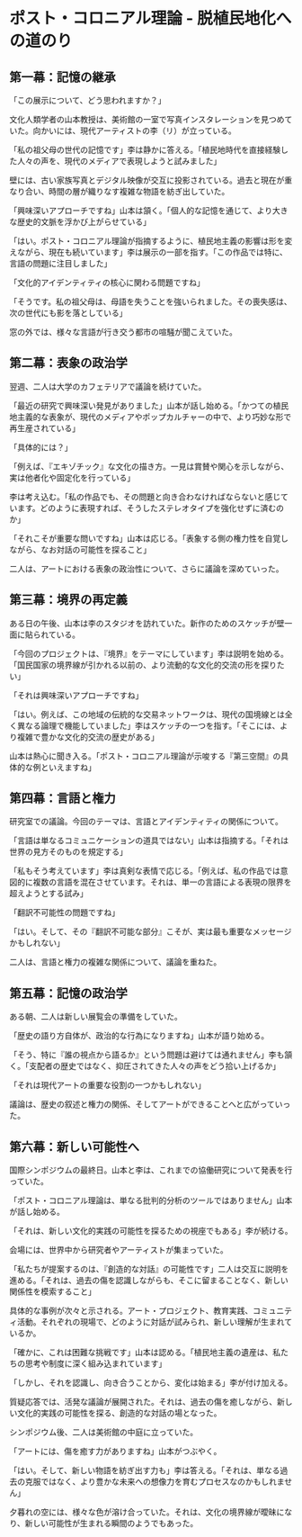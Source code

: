 # ポスト・コロニアル理論 - 脱植民地化への道のり

## 第一幕：記憶の継承

「この展示について、どう思われますか？」

文化人類学者の山本教授は、美術館の一室で写真インスタレーションを見つめていた。向かいには、現代アーティストの李（リ）が立っている。

「私の祖父母の世代の記憶です」李は静かに答える。「植民地時代を直接経験した人々の声を、現代のメディアで表現しようと試みました」

壁には、古い家族写真とデジタル映像が交互に投影されている。過去と現在が重なり合い、時間の層が織りなす複雑な物語を紡ぎ出していた。

「興味深いアプローチですね」山本は頷く。「個人的な記憶を通じて、より大きな歴史的文脈を浮かび上がらせている」

「はい。ポスト・コロニアル理論が指摘するように、植民地主義の影響は形を変えながら、現在も続いています」李は展示の一部を指す。「この作品では特に、言語の問題に注目しました」

「文化的アイデンティティの核心に関わる問題ですね」

「そうです。私の祖父母は、母語を失うことを強いられました。その喪失感は、次の世代にも影を落としている」

窓の外では、様々な言語が行き交う都市の喧騒が聞こえていた。

## 第二幕：表象の政治学

翌週、二人は大学のカフェテリアで議論を続けていた。

「最近の研究で興味深い発見がありました」山本が話し始める。「かつての植民地主義的な表象が、現代のメディアやポップカルチャーの中で、より巧妙な形で再生産されている」

「具体的には？」

「例えば、『エキゾチック』な文化の描き方。一見は賞賛や関心を示しながら、実は他者化や固定化を行っている」

李は考え込む。「私の作品でも、その問題と向き合わなければならないと感じています。どのように表現すれば、そうしたステレオタイプを強化せずに済むのか」

「それこそが重要な問いですね」山本は応じる。「表象する側の権力性を自覚しながら、なお対話の可能性を探ること」

二人は、アートにおける表象の政治性について、さらに議論を深めていった。

## 第三幕：境界の再定義

ある日の午後、山本は李のスタジオを訪れていた。新作のためのスケッチが壁一面に貼られている。

「今回のプロジェクトは、『境界』をテーマにしています」李は説明を始める。「国民国家の境界線が引かれる以前の、より流動的な文化的交流の形を探りたい」

「それは興味深いアプローチですね」

「はい。例えば、この地域の伝統的な交易ネットワークは、現代の国境線とは全く異なる論理で機能していました」李はスケッチの一つを指す。「そこには、より複雑で豊かな文化的交流の歴史がある」

山本は熱心に聞き入る。「ポスト・コロニアル理論が示唆する『第三空間』の具体的な例といえますね」

## 第四幕：言語と権力

研究室での議論。今回のテーマは、言語とアイデンティティの関係について。

「言語は単なるコミュニケーションの道具ではない」山本は指摘する。「それは世界の見方そのものを規定する」

「私もそう考えています」李は真剣な表情で応じる。「例えば、私の作品では意図的に複数の言語を混在させています。それは、単一の言語による表現の限界を超えようとする試み」

「翻訳不可能性の問題ですね」

「はい。そして、その『翻訳不可能な部分』こそが、実は最も重要なメッセージかもしれない」

二人は、言語と権力の複雑な関係について、議論を重ねた。

## 第五幕：記憶の政治学

ある朝、二人は新しい展覧会の準備をしていた。

「歴史の語り方自体が、政治的な行為になりますね」山本が語り始める。

「そう、特に『誰の視点から語るか』という問題は避けては通れません」李も頷く。「支配者の歴史ではなく、抑圧されてきた人々の声をどう拾い上げるか」

「それは現代アートの重要な役割の一つかもしれない」

議論は、歴史の叙述と権力の関係、そしてアートができることへと広がっていった。

## 第六幕：新しい可能性へ

国際シンポジウムの最終日。山本と李は、これまでの協働研究について発表を行っていた。

「ポスト・コロニアル理論は、単なる批判的分析のツールではありません」山本が話し始める。

「それは、新しい文化的実践の可能性を探るための視座でもある」李が続ける。

会場には、世界中から研究者やアーティストが集まっていた。

「私たちが提案するのは、『創造的な対話』の可能性です」二人は交互に説明を進める。「それは、過去の傷を認識しながらも、そこに留まることなく、新しい関係性を模索すること」

具体的な事例が次々と示される。アート・プロジェクト、教育実践、コミュニティ活動。それぞれの現場で、どのように対話が試みられ、新しい理解が生まれているか。

「確かに、これは困難な挑戦です」山本は認める。「植民地主義の遺産は、私たちの思考や制度に深く組み込まれています」

「しかし、それを認識し、向き合うことから、変化は始まる」李が付け加える。

質疑応答では、活発な議論が展開された。それは、過去の傷を癒しながら、新しい文化的実践の可能性を探る、創造的な対話の場となった。

シンポジウム後、二人は美術館の中庭に立っていた。

「アートには、傷を癒す力がありますね」山本がつぶやく。

「はい。そして、新しい物語を紡ぎ出す力も」李は答える。「それは、単なる過去の克服ではなく、より豊かな未来への想像力を育むプロセスなのかもしれません」

夕暮れの空には、様々な色が溶け合っていた。それは、文化の境界線が曖昧になり、新しい可能性が生まれる瞬間のようでもあった。

